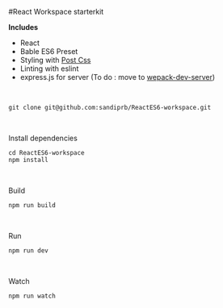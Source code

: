 #React Workspace starterkit

**Includes**
- React
- Bable ES6 Preset
- Styling with [Post Css](https://github.com/postcss/postcss)
- Linting with eslint
- express.js for server (To do : move to [wepack-dev-server](https://webpack.github.io/docs/webpack-dev-server.html))

<br/>

```
git clone git@github.com:sandiprb/ReactES6-workspace.git
```
 <br/>

Install dependencies
 

    cd ReactES6-workspace 
    npm install

 <br/>
 
 Build

    npm run build

 
 <br/>
 
 Run

    npm run dev


 <br/>
 
Watch 

    npm run watch
